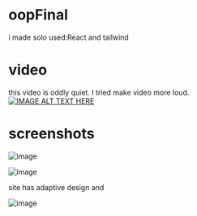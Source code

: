 # oopFinal

i made solo
used:React and tailwind


# video

this video is oddly quiet. I tried make video more loud.
[![IMAGE ALT TEXT HERE](https://img.youtube.com/vi/QC9uplZIeDY/0.jpg)](https://www.youtube.com/watch?v=QC9uplZIeDY)




# screenshots

![image](https://user-images.githubusercontent.com/73985106/148662550-8ff6f546-73a9-4d54-b7ac-562cb78069b0.png)



![image](https://user-images.githubusercontent.com/73985106/148662574-1f22366d-ce43-45f5-9b54-39b63ada2e7d.png)



site has adaptive design and 

![image](https://user-images.githubusercontent.com/73985106/148662631-b43da7d2-9f9c-4864-b1f2-6526a12057c0.png)

